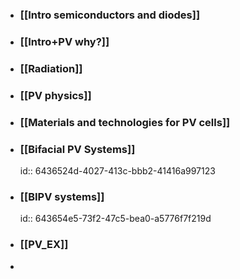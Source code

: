 - ### [[Intro semiconductors and diodes]]
- ### [[Intro+PV why?]]
- ### [[Radiation]]
- ### [[PV physics]]
- ### [[Materials and technologies for PV cells]]
- ### [[Bifacial PV Systems]]
  id:: 6436524d-4027-413c-bbb2-41416a997123
- ### [[BIPV systems]]
  id:: 643654e5-73f2-47c5-bea0-a5776f7f219d
- ### [[PV_EX]]
-